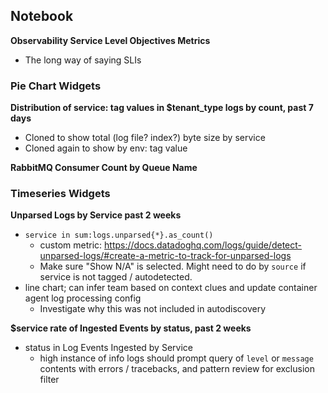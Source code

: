 ## Notebook

**Observability Service Level Objectives Metrics**
- The long way of saying SLIs

### Pie Chart Widgets

**Distribution of service: tag values in $tenant_type logs by count, past 7 days**
- Cloned to show total (log file? index?) byte size by service
- Cloned again to show by env: tag value

**RabbitMQ Consumer Count by Queue Name**

### Timeseries Widgets

**Unparsed Logs by Service past 2 weeks**
- `service in sum:logs.unparsed{*}.as_count()`
  - custom metric: https://docs.datadoghq.com/logs/guide/detect-unparsed-logs/#create-a-metric-to-track-for-unparsed-logs
  - Make sure "Show N/A" is selected. Might need to do by `source` if service is not tagged / autodetected.
- line chart; can infer team based on context clues and update container agent log processing config
  - Investigate why this was not included in autodiscovery

**$service rate of Ingested Events by status, past 2 weeks**
- status in Log Events Ingested by Service
  - high instance of info logs should prompt query of `level` or `message` contents with errors / tracebacks, and pattern review for exclusion filter
